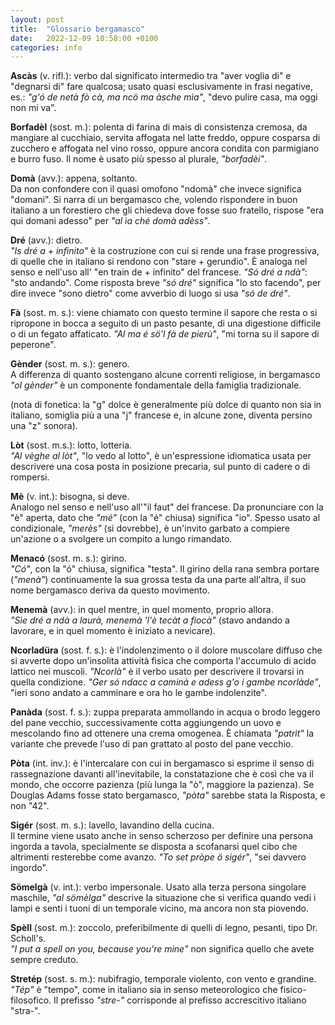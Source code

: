 ```yaml
---
layout: post
title:  "Glossario bergamasco"
date:   2022-12-09 10:58:00 +0100
categories: info
---
```

**Ascàs** (v. rifl.): verbo dal significato intermedio tra "aver voglia di" e "degnarsi di" fare qualcosa; usato quasi esclusivamente in frasi negative, es.: *"g'ó de netà fò cà, ma ncö ma àsche mìa"*, "devo pulire casa, ma oggi non mi va".

**Borfadèl** (sost. m.): polenta di farina di mais di consistenza cremosa, da mangiare al cucchiaio, servita affogata nel latte freddo, oppure cosparsa di zucchero e affogata nel vino rosso, oppure ancora condita con parmigiano e burro fuso. Il nome è usato più spesso al plurale, *"borfadèi"*.

**Domà** (avv.): appena, soltanto.  
Da non confondere con il quasi omofono "ndomà" che invece significa "domani". Si narra di un bergamasco che, volendo rispondere in buon italiano a un forestiero che gli chiedeva dove fosse suo fratello, rispose "era qui domani adesso" per *"al ìa ché domà adèss"*.

**Dré** (avv.): dietro.  
*"Is dré a + infinito"* è la costruzione con cui si rende una frase progressiva, di quelle che in italiano si rendono con "stare + gerundio". È analoga nel senso e nell'uso all' "en train de + infinito" del francese. *"Só dré a ndà"*: "sto andando".
Come risposta breve *"só dré"* significa "lo sto facendo", per dire invece "sono dietro" come avverbio di luogo si usa *"só de dré"*.

**Fà** (sost. m. s.): viene chiamato con questo termine il sapore che resta o si ripropone in bocca a seguito di un pasto pesante, di una digestione difficile o di un fegato affaticato. *"Al ma é sö'l fà de pierù"*, "mi torna su il sapore di peperone".

**Gènder** (sost. m. s.): genero.  
A differenza di quanto sostengano alcune correnti religiose, in bergamasco *"ol gènder"* è un componente fondamentale della famiglia tradizionale.

(nota di fonetica: la "g" dolce è generalmente più dolce di quanto non sia in italiano, somiglia più a una "j" francese e, in alcune zone, diventa persino una "z" sonora).

**Lòt** (sost. m.s.): lotto, lotteria.  
*"Al vèghe al lòt"*, "lo vedo al lotto", è un'espressione idiomatica usata per descrivere una cosa posta in posizione precaria, sul punto di cadere o di rompersi.

**Mè** (v. int.): bisogna, si deve.  
Analogo nel senso e nell'uso all'"il faut" del francese. Da pronunciare con la "è" aperta, dato che *"mé"* (con la "é" chiusa) significa "io".
Spesso usato al condizionale, *"merès"* (si dovrebbe), è un'invito garbato a compiere un'azione o a svolgere un compito a lungo rimandato.

**Menacó** (sost. m. s.): girino.  
*"Có"*, con la "ó" chiusa, significa "testa". Il girino della rana sembra portare (*"menà"*) continuamente la sua grossa testa da una parte all'altra, il suo nome bergamasco deriva da questo movimento.

**Menemà** (avv.): in quel mentre, in quel momento, proprio allora.   
*"Sìe dré a ndà a laurà, menemà 'l'è tecàt a fiocà"* (stavo andando a lavorare, e in quel momento è iniziato a nevicare).

**Ncorladüra** (sost. f. s.): è l'indolenzimento o il dolore muscolare diffuso che si avverte dopo un'insolita attività fisica che comporta l'accumulo di acido lattico nei muscoli. *"Ncorlà"* è il verbo usato per descrivere il trovarsi in quella condizione. *"Ger só ndacc a caminà e adess g'o i gambe ncorlàde"*, "ieri sono andato a camminare e ora ho le gambe indolenzite".

**Panàda** (sost. f. s.): zuppa preparata ammollando in acqua o brodo leggero del pane vecchio, successivamente cotta aggiungendo un uovo e mescolando fino ad ottenere una crema omogenea. È chiamata *"patrìt"* la variante che prevede l'uso di pan grattato al posto del pane vecchio.

**Pòta** (int. inv.): è l'intercalare con cui in bergamasco si esprime il senso di rassegnazione davanti all'inevitabile, la constatazione che è così che va il mondo, che occorre pazienza (più lunga la "ò", maggiore la pazienza).
Se Douglas Adams fosse stato bergamasco, *"pòta"* sarebbe stata la Risposta, e non "42".

**Sigér** (sost. m. s.): lavello, lavandino della cucina.  
Il termine viene usato anche in senso scherzoso per definire una persona ingorda a tavola, specialmente se disposta a scofanarsi quel cibo che altrimenti resterebbe come avanzo. *"To set pròpe ö sigér"*, "sei davvero ingordo".

**Sömelgà** (v. int.): verbo impersonale. Usato alla terza persona singolare maschile, *"al sömèlga"* descrive la situazione che si verifica quando vedi i lampi e senti i tuoni di un temporale vicino, ma ancora non sta piovendo.

**Spèll** (sost. m.): zoccolo, preferibilmente di quelli di legno, pesanti, tipo Dr. Scholl's.  
*"I put a spell on you, because you're mine"* non significa quello che avete sempre creduto.

**Stretép** (sost. s. m.): nubifragio, temporale violento, con vento e grandine.  
*"Tép"* è "tempo", come in italiano sia in senso meteorologico che fisico-filosofico. Il prefisso *"stre-"* corrisponde al prefisso accrescitivo italiano "stra-".
